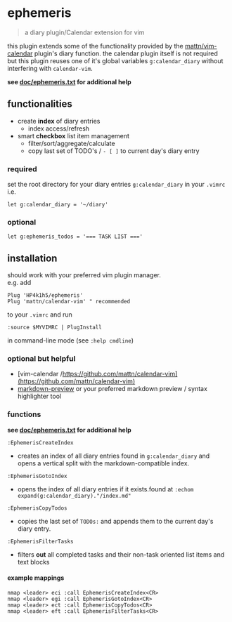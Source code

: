 # ephemeris

> a diary plugin/Calendar extension for vim

this plugin extends some of the functionality provided by the
[mattn/vim-calendar](https://github.com/mattn/calendar-vim) plugin's diary
function. the calendar plugin itself is not required but this plugin reuses one
of it's global variables `g:calendar_diary` without interfering with
`calendar-vim`.  

**see [doc/ephemeris.txt](doc/ephemeris.txt) for additional help**

## functionalities

- create **index** of diary entries
  - index access/refresh
- smart **checkbox** list item management
  - filter/sort/aggregate/calculate
  - copy last set of TODO's / `- [ ]` to current day's diary entry

### required

set the root directory for your diary entries `g:calendar_diary` in your
`.vimrc` i.e.

```vim
let g:calendar_diary = '~/diary'
```

### optional

```vim
let g:ephemeris_todos = '=== TASK LIST ==='
```

## installation

should work with your preferred vim plugin manager.  
e.g. add

```vim
Plug 'HP4k1h5/ephemeris'
Plug 'mattn/calendar-vim' " recommended
```

to your `.vimrc` and run

```vim
:source $MYVIMRC | PlugInstall
```

in command-line mode (see `:help cmdline`)

### optional but helpful

- [vim-calendar /https://github.com/mattn/calendar-vim](https://github.com/mattn/calendar-vim)
- [markdown-preview](https://github.com/iamcco/markdown-preview.nvim) or your
  preferred markdown preview / syntax highlighter tool

### functions

**see [doc/ephemeris.txt](doc/ephemeris.txt) for additional help**

```vim
:EphemerisCreateIndex
```

- creates an index of all diary entries found in
  `g:calendar_diary` and opens a vertical split with
  the markdown-compatible index.

```vim
:EphemerisGotoIndex
```

- opens the index of all diary entries if it exists.found at `:echom expand(g:calendar_diary)."/index.md"`

```vim
:EphemerisCopyTodos
```

- copies the last set of `TODOs:` and appends them to
  the current day's diary entry.

```vim
:EphemerisFilterTasks
```

- filters **out** all completed tasks and their non-task oriented list items
  and text blocks

#### example mappings

```vim
nmap <leader> eci :call EphemerisCreateIndex<CR>
nmap <leader> egi :call EphemerisGotoIndex<CR>
nmap <leader> ect :call EphemerisCopyTodos<CR>
nmap <leader> eft :call EphemerisFilterTasks<CR>
```
